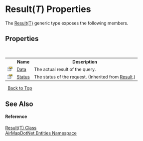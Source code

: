 # Result(*T*) Properties
 

The <a href="T_AirMapDotNet_Entities_Result_1">Result(T)</a> generic type exposes the following members.


## Properties
&nbsp;<table><tr><th></th><th>Name</th><th>Description</th></tr><tr><td>![Public property](media/pubproperty.gif "Public property")</td><td><a href="P_AirMapDotNet_Entities_Result_1_Data">Data</a></td><td>
The actual result of the query.</td></tr><tr><td>![Public property](media/pubproperty.gif "Public property")</td><td><a href="P_AirMapDotNet_Entities_Result_Status">Status</a></td><td>
The status of the request.
 (Inherited from <a href="T_AirMapDotNet_Entities_Result">Result</a>.)</td></tr></table>&nbsp;
<a href="#result(*t*)-properties">Back to Top</a>

## See Also


#### Reference
<a href="T_AirMapDotNet_Entities_Result_1">Result(T) Class</a><br /><a href="N_AirMapDotNet_Entities">AirMapDotNet.Entities Namespace</a><br />